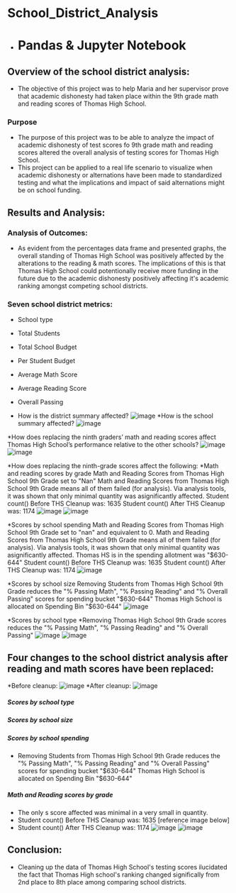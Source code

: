 # School_District_Analysis


   * # Pandas & Jupyter Notebook 

## Overview of the school district analysis:
* The objective of this project was to help Maria and her supervisor prove that academic dishonesty had taken place within the 9th grade math and reading scores of Thomas High School.

### Purpose

* The purpose of this project was to be able to analyze the impact of academic dishonesty of test scores fo 9th grade math and reading scores altered the overall analysis of testing scores for Thomas High School.
* This project can be applied to a real life scenario to visualize when academic dishonesty or alternations have been made to standardized testing and what the implications and impact of said alternations might be on school funding. 
## Results and Analysis:
  ### Analysis of Outcomes:
* As evident from the percentages data frame and presented graphs, the overall standing of Thomas High School was positively affected by the alterations to the reading & math scores. The implications of this is that Thomas High School could potentionally receive more funding in the future due to the academic dishonesty positively affecting it's academic ranking amongst competing school districts.

### Seven school district metrics: 

* School type
* Total Students
* Total School Budget
* Per Student Budget
* Average Math Score
* Average Reading Score
* Overall Passing 

* How is the district summary affected?
![image](https://user-images.githubusercontent.com/96554071/151729690-28ac7cee-2254-4e3e-be98-3da03727db6d.png)
*How is the school summary affected?
![image](https://user-images.githubusercontent.com/96554071/151729715-60e8c4a8-ad6c-4aa2-9992-a95b433e9402.png)

*How does replacing the ninth graders’ math and reading scores affect Thomas High School’s performance relative to the other schools?
![image](https://user-images.githubusercontent.com/96554071/151729776-b9eb06bf-073c-4eb8-b524-67a2b510437b.png)
![image](https://user-images.githubusercontent.com/96554071/151729801-9517571e-52c9-4a95-bdc0-29c56f706b16.png)

*How does replacing the ninth-grade scores affect the following:
*Math and reading scores by grade
Math and Reading Scores from Thomas High School 9th Grade set to "Nan"
Math and Reading Scores from Thomas High School 9th Grade means all of them failed (for analysis).
Via analysis tools, it was shown that only  minimal quantity was asignificantly affected.
Student count() Before THS Cleanup was: 1635
Student count() After THS Cleanup was: 1174
![image](https://user-images.githubusercontent.com/96554071/151729853-c2e95783-b125-47e3-8f1a-a08f72da6099.png)
![image](https://user-images.githubusercontent.com/96554071/151729872-ae234a31-cd86-4bcb-a0b8-7c7dfa79d0c9.png)

*Scores by school spending
Math and Reading Scores from Thomas High School 9th Grade set to "nan" and equivalent to 0.
Math and Reading Scores from Thomas High School 9th Grade means all of them failed (for analysis).
Via analysis tools, it was shown that only  minimal quantity was asignificantly affected.
Thomas HS is in the spending allotment was "$630-644"
Student count() Before THS Cleanup was: 1635
Student count() After THS Cleanup was: 1174
![image](https://user-images.githubusercontent.com/96554071/151729883-ac5c29a3-f17f-4107-8b4a-1216ead94442.png)

*Scores by school size
Removing Students from Thomas High School 9th Grade reduces the "% Passing Math", "% Passing Reading" and "% Overall Passing" scores for spending bucket "$630-644"
Thomas High School is allocated on Spending Bin "$630-644" 
![image](https://user-images.githubusercontent.com/96554071/151729906-6b171ff1-a2d6-47bd-a271-872151f2b1c1.png)


*Scores by school type
*Removing Thomas High School 9th Grade scores reduces the "% Passing Math", "% Passing Reading" and "% Overall Passing"
![image](https://user-images.githubusercontent.com/96554071/151729932-1ec7707d-61ee-4101-9aad-9aed2067d2ed.png)
![image](https://user-images.githubusercontent.com/96554071/151729981-2a564293-dba4-4df8-9d2b-de52e31f0413.png)


## Four changes to the school district analysis after reading and math scores have been replaced:
*Before cleanup:
![image](https://user-images.githubusercontent.com/96554071/151730067-da2fc9cc-165a-417b-bfd4-ddb97afe0cc7.png)
*After cleanup: 
![image](https://user-images.githubusercontent.com/96554071/151730091-7c1f5d23-3339-4ccf-98bf-112e86cb1e6a.png)

##### Scores by school type
##### Scores by school size
##### Scores by school spending
* Removing Students from Thomas High School 9th Grade reduces the "% Passing Math", "% Passing Reading" and "% Overall Passing" scores for spending bucket "$630-644"
Thomas High School is allocated on Spending Bin "$630-644"
##### Math and Reading scores by grade
* The only s score affected was minimal in a very small in quantity.
* Student count() Before THS Cleanup was: 1635 [reference image below]
* Student count() After THS Cleanup was: 1174
![image](https://user-images.githubusercontent.com/96554071/151728835-9ebe3219-f2f3-41e5-b9a6-23f5c97a1eb8.png)
![image](https://user-images.githubusercontent.com/96554071/151729074-263b992d-0287-429b-847a-7fa6b677c209.png)

## Conclusion:
* Cleaning up the data of Thomas High School's testing scores ilucidated the fact that Thomas High school's ranking changed significally from 2nd place to 8th place among comparing school districts. 

